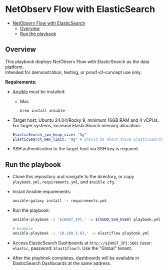 # NetObserv Flow with ElasticSearch

- [NetObserv Flow with ElasticSearch](#netobserv-flow-with-elasticsearch)
  - [Overview](#overview)
  - [Run the playbook](#run-the-playbook)

## Overview

This playbook deploys NetObserv Flow with ElasticSearch as the data platform.  
Intended for demonstration, testing, or proof-of-concept use only.

**Requirements:**

- [Ansible](https://docs.ansible.com/ansible/latest/installation_guide/intro_installation.html) must be installed:
  - Mac
  
    ```sh
    brew install ansible
    ```

- Target host: Ubuntu 24.04/Rocky 9, minimum 16GB RAM and 4 vCPUs.  
  For larger systems, increase ElasticSearch memory allocation:
  
  ```yaml
  ElasticSearch_jvm_heap_size: "5g"
  ElasticSearch_mem_limit: "9g" # Should be about twice ElasticSearch_jvm_heap_size
  ```
  
- SSH authentication to the target host via SSH key is required.

## Run the playbook

- Clone this repository and navigate to the directory, or copy `playbook.yml`, `requirements.yml`, and `ansible.cfg`.
- Install Ansible requirements:
  
  ```sh
  ansible-galaxy install -r requirements.yml
  ```

- Run the playbook:
  
  ```sh
  ansible-playbook -i '${HOST_IP},' -u ${SUDO_SSH_USER} playbook.yml

  # Example
  ansible-playbook -i '10.100.3.63,' -u elastiflow playbook.yml
  ```

- Access ElasticSearch Dashboards at `http://${HOST_IP}:5601` (user: `elastic`, password: `Elast1flow!`). Use the "Global" tenant.
- After the playbook completes, dashboards will be available in ElasticSearch Dashboards at the same address.
